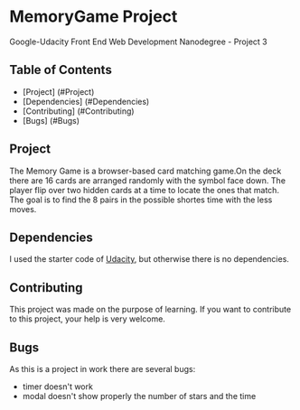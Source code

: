 # MemoryGame Project
Google-Udacity  Front End Web Development Nanodegree - Project 3

## Table of Contents

* [Project] (#Project)
* [Dependencies] (#Dependencies)
* [Contributing] (#Contributing)
* [Bugs] (#Bugs)


## Project
The Memory Game is a browser-based card matching game.On the deck there are 16 cards are arranged randomly with the symbol face down. 
The player  flip over two hidden cards at a time to locate the ones that match.
The goal is to find the 8 pairs in the possible shortes time with the less moves.

## Dependencies
I used the starter code of [Udacity](https://github.com/udacity/fend-project-memory-game), but otherwise there is no dependencies.

## Contributing

This project was made on the purpose of learning. If you want to contribute to this project, your help is very welcome. 

## Bugs
As this is a project in work there are several bugs:
* timer doesn't work
* modal doesn't show properly the number of stars and the time

